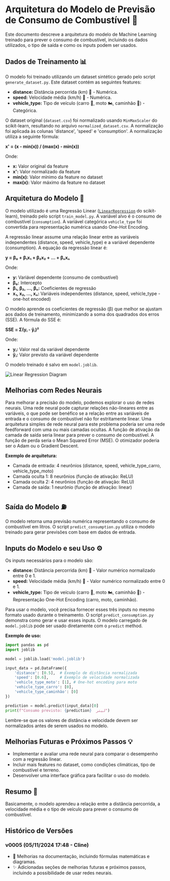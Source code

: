 # Arquitetura do Modelo de Previsão de Consumo de Combustível 🚀

Este documento descreve a arquitetura do modelo de Machine Learning treinado para prever o consumo de combustível, incluindo os dados utilizados, o tipo de saída e como os inputs podem ser usados.

## Dados de Treinamento 📊

O modelo foi treinado utilizando um dataset sintético gerado pelo script `generate_dataset.py`. Este dataset contém as seguintes features:

* **distance:** Distância percorrida (km) 📏 - Numérica.
* **speed:** Velocidade média (km/h) 💨 - Numérica.
* **vehicle_type:** Tipo de veículo (carro 🚗, moto 🏍️, caminhão 🚚) - Categórica.

O dataset original (`dataset.csv`) foi normalizado usando `MinMaxScaler` do scikit-learn, resultando no arquivo `normalized_dataset.csv`.  A normalização foi aplicada às colunas 'distance', 'speed' e 'consumption'.  A normalização utiliza a seguinte fórmula:

**x' = (x - min(x)) / (max(x) - min(x))**

Onde:

* **x:** Valor original da feature
* **x':** Valor normalizado da feature
* **min(x):** Valor mínimo da feature no dataset
* **max(x):** Valor máximo da feature no dataset


## Arquitetura do Modelo 🧠

O modelo utilizado é uma Regressão Linear ([`LinearRegression`](https://scikit-learn.org/stable/modules/generated/sklearn.linear_model.LinearRegression.html) do scikit-learn), treinado pelo script `train_model.py`.  A variável alvo é o consumo de combustível (`consumption`).  A variável categórica `vehicle_type` foi convertida para representação numérica usando One-Hot Encoding.

A regressão linear assume uma relação linear entre as variáveis independentes (distance, speed, vehicle_type) e a variável dependente (consumption).  A equação da regressão linear é:

**y = β₀ + β₁x₁ + β₂x₂ + ... + βₙxₙ**

Onde:

* **y:** Variável dependente (consumo de combustível)
* **β₀:** Intercepto
* **β₁, β₂, ..., βₙ:** Coeficientes de regressão
* **x₁, x₂, ..., xₙ:** Variáveis independentes (distance, speed, vehicle_type - one-hot encoded)

O modelo aprende os coeficientes de regressão (β) que melhor se ajustam aos dados de treinamento, minimizando a soma dos quadrados dos erros (SSE).  A fórmula do SSE é:

**SSE = Σ(yᵢ - ŷᵢ)²**

Onde:

* **yᵢ:** Valor real da variável dependente
* **ŷᵢ:** Valor previsto da variável dependente

O modelo treinado é salvo em `model.joblib`.

![Linear Regression Diagram](https://upload.wikimedia.org/wikipedia/commons/thumb/3/3a/Linear_regression.svg/1280px-Linear_regression.svg.png)


## Melhorias com Redes Neurais

Para melhorar a precisão do modelo, podemos explorar o uso de redes neurais.  Uma rede neural pode capturar relações não-lineares entre as variáveis, o que pode ser benéfico se a relação entre as variáveis de entrada e o consumo de combustível não for estritamente linear.  Uma arquitetura simples de rede neural para este problema poderia ser uma rede feedforward com uma ou mais camadas ocultas.  A função de ativação da camada de saída seria linear para prever o consumo de combustível.  A função de perda seria o Mean Squared Error (MSE).  O otimizador poderia ser o Adam ou o Gradient Descent.

**Exemplo de arquitetura:**

* Camada de entrada: 4 neurônios (distance, speed, vehicle_type_carro, vehicle_type_moto)
* Camada oculta 1: 8 neurônios (função de ativação: ReLU)
* Camada oculta 2: 4 neurônios (função de ativação: ReLU)
* Camada de saída: 1 neurônio (função de ativação: linear)


## Saída do Modelo ⛽

O modelo retorna uma previsão numérica representando o consumo de combustível em litros.  O script `predict_consumption.py` utiliza o modelo treinado para gerar previsões com base em dados de entrada.

## Inputs do Modelo e seu Uso ⚙️

Os inputs necessários para o modelo são:

* **distance:** Distância percorrida (km) 📏 - Valor numérico normalizado entre 0 e 1.
* **speed:** Velocidade média (km/h) 💨 - Valor numérico normalizado entre 0 e 1.
* **vehicle_type:** Tipo de veículo (carro 🚗, moto 🏍️, caminhão 🚚) - Representação One-Hot Encoding (carro, moto, caminhão).

Para usar o modelo, você precisa fornecer esses três inputs no mesmo formato usado durante o treinamento.  O script `predict_consumption.py` demonstra como gerar e usar esses inputs.  O modelo carregado de `model.joblib` pode ser usado diretamente com o `predict` method.

**Exemplo de uso:**

```python
import pandas as pd
import joblib

model = joblib.load('model.joblib')

input_data = pd.DataFrame({
    'distance': [0.5],  # Exemplo de distância normalizada
    'speed': [0.6],     # Exemplo de velocidade normalizada
    'vehicle_type_moto': [1], # One-hot encoding para moto
    'vehicle_type_carro': [0],
    'vehicle_type_caminhão': [0]
})

prediction = model.predict(input_data)[0]
print(f"Consumo previsto: {prediction}  لیتر")
```

Lembre-se que os valores de distância e velocidade devem ser normalizados antes de serem usados no modelo.

## Melhorias Futuras e Próximos Passos 💡

* Implementar e avaliar uma rede neural para comparar o desempenho com a regressão linear.
* Incluir mais features no dataset, como condições climáticas, tipo de combustível e terreno.
* Desenvolver uma interface gráfica para facilitar o uso do modelo.


## Resumo 📝

Basicamente, o modelo aprendeu a relação entre a distância percorrida, a velocidade média e o tipo de veículo para prever o consumo de combustível.

## Histórico de Versões

### v0005 (05/11/2024 17:48 - Cline)

* 📝 Melhorias na documentação, incluindo fórmulas matemáticas e diagramas.
* ✨ Adicionadas seções de melhorias futuras e próximos passos, incluindo a possibilidade de usar redes neurais.
